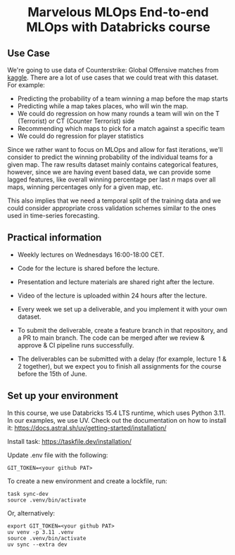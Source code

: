 <h1 align="center">
Marvelous MLOps End-to-end MLOps with Databricks course

## Use Case
We're going to use data of Counterstrike: Global Offensive matches from [kaggle](https://www.kaggle.com/datasets/mateusdmachado/csgo-professional-matches/data). There are a lot of use cases that we could treat with this dataset. For example:
- Predicting the probability of a team winning a map before the map starts
- Predicting while a map takes places, who will win the map.
- We could do regression on how many rounds a team will win on the T (Terrorist) or CT (Counter Terrorist) side
- Recommending which maps to pick for a match against a specific team
- We could do regression for player statistics

Since we rather want to focus on MLOps and allow for fast iterations, we'll consider to predict the winning probability of the individual teams for a given map. The raw results dataset mainly contains categorical features, however, since we are having event based data, we can provide some lagged features, like overall winning percentage per last $n$ maps over all maps, winning percentages only for a given map, etc.

This also implies that we need a temporal split of the training data and we could consider appropriate cross validation schemes similar to the ones used in time-series forecasting.


## Practical information
- Weekly lectures on Wednesdays 16:00-18:00 CET.
- Code for the lecture is shared before the lecture.
- Presentation and lecture materials are shared right after the lecture.
- Video of the lecture is uploaded within 24 hours after the lecture.

- Every week we set up a deliverable, and you implement it with your own dataset.
- To submit the deliverable, create a feature branch in that repository, and a PR to main branch. The code can be merged after we review & approve & CI pipeline runs successfully.
- The deliverables can be submitted with a delay (for example, lecture 1 & 2 together), but we expect you to finish all assignments for the course before the 15th of June.


## Set up your environment
In this course, we use Databricks 15.4 LTS runtime, which uses Python 3.11.
In our examples, we use UV. Check out the documentation on how to install it: https://docs.astral.sh/uv/getting-started/installation/

Install task: https://taskfile.dev/installation/

Update .env file with the following:
```
GIT_TOKEN=<your github PAT>
```

To create a new environment and create a lockfile, run:
```
task sync-dev
source .venv/bin/activate
```

Or, alternatively:
```
export GIT_TOKEN=<your github PAT>
uv venv -p 3.11 .venv
source .venv/bin/activate
uv sync --extra dev
```
